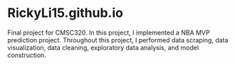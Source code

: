 # RickyLi15.github.io
Final project for CMSC320. In this project, I implemented a NBA MVP prediction project. Throughout this project, I performed data scraping, data visualization, data cleaning, exploratory data analysis, and model construction. 
